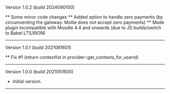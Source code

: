 Version 1.0.2 (build 2024090100)

** Some minor code changes
** Added option to handle zero payments (by circumventing the gateway: Mollie does not accept zero payments)
** Made plugin incompatible with Moodle 4.4 and onwards (due to JS builds/switch to Babel LTS/IRON)

-----

Version 1.0.1 (build 2021081601)

** Fix #1 (return contextlist in provider::get_contexts_for_userid)

-----

Version 1.0.0 (build 2021051600)
* Initial version.

-----
